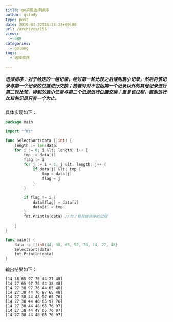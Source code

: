 ```yaml
---
title: go实现选择排序
author: qstudy
type: post
date: 2019-04-22T15:33:23+00:00
url: /archives/155
views:
  - 689
categories:
  - golang
tags:
  - 选择排序

---
```

##### **选择排序：对于给定的一组记录，经过第一轮比较之后得到最小记录，然后将该记录与第一个记录的位置进行交换；接着对对不包括第一个记录以外的其他记录进行第二轮比较，得到的最小记录与第二个记录进行位置交换；重复该过程，直到进行比较的记录只有一个为止。**

具体实现如下：

```go
package main

import "fmt"

func SelectSort(data []int) {
	length := len(data)
	for i := 0; i &lt; length; i++ {
		tmp := data[i]
		flag := i
		for j := i + 1; j &lt; length; j++ {
			if data[j] &lt; tmp {
				tmp = data[j]
				flag = j
			}
		}

		if flag != i {
			data[flag] = data[i]
			data[i] = tmp
		}
		fmt.Println(data) //为了看具体排序的过程

	}
}

func main() {
	data := []int{44, 38, 65, 97, 76, 14, 27, 48}
	SelectSort(data)
	fmt.Println(data)
}
```


输出结果如下：

```console
[14 38 65 97 76 44 27 48]
[14 27 65 97 76 44 38 48]
[14 27 38 97 76 44 65 48]
[14 27 38 44 76 97 65 48]
[14 27 38 44 48 97 65 76]
[14 27 38 44 48 65 97 76]
[14 27 38 44 48 65 76 97]
[14 27 38 44 48 65 76 97]
[14 27 38 44 48 65 76 97]
```
